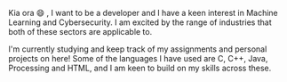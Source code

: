 Kia ora 😄 , I want to be a developer and I have a keen interest in Machine Learning and Cybersecurity. I am excited by the range of industries that both of these sectors are applicable to.

I'm currently studying and keep track of my assignments and personal projects on here! 
Some of the languages I have used are C, C++, Java, Processing and HTML, and I am keen to build on my skills across these.
